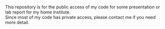 This repository is for the public access of my code for some presentation or lab report for my home institute. <br/>
Since most of my code has private access, please contact me if you need more detail.
